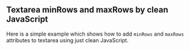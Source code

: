 ## Textarea minRows and maxRows by clean JavaScript

Here is a simple example which shows how to add `minRows` and `maxRows` attributes to textarea using just clean JavaScript.
